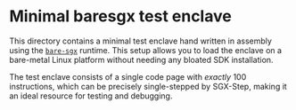 # Minimal baresgx test enclave

This directory contains a minimal test enclave hand written in assembly using
the [`bare-sgx`](https://github.com/jovanbulck/bare-sgx) runtime. This setup
allows you to load the enclave on a bare-metal Linux platform without needing
any bloated SDK installation.

The test enclave consists of a single code page with _exactly_ 100 instructions,
which can be precisely single-stepped by SGX-Step, making it an ideal resource
for testing and debugging.
